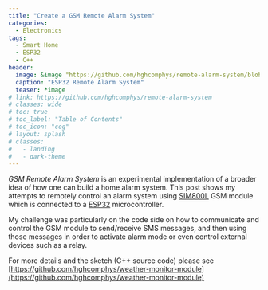 ```yaml
---
title: "Create a GSM Remote Alarm System"
categories:
  - Electronics
tags:
  - Smart Home
  - ESP32
  - C++
header:
  image: &image "https://github.com/hghcomphys/remote-alarm-system/blob/master/docs/esp32_remote_alarm.JPG?raw=true"
  caption: "ESP32 Remote Alarm System"
  teaser: *image
# link: https://github.com/hghcomphys/remote-alarm-system
# classes: wide
# toc: true
# toc_label: "Table of Contents"
# toc_icon: "cog"
# layout: splash
# classes:
#   - landing
#   - dark-theme
---
```


_GSM Remote Alarm System_ is an experimental implementation of a broader idea of how one can build a home alarm system.
This post shows my attempts to remotely control an alarm system using [SIM800L][sim800lref] GSM module which is connected to a [ESP32][esp32ref] microcontroller. 

My challenge was particularly on the code side on how to communicate and control the GSM module to send/receive SMS messages, and then using those messages in order to activate alarm mode or even control external devices such as a relay.

For more details and the sketch (C++ source code) please see 
[https://github.com/hghcomphys/weather-monitor-module](https://github.com/hghcomphys/weather-monitor-module)


<!-- References -->
[esp32ref]: https://en.wikipedia.org/wiki/NodeMCU
[sim800lref]: https://lastminuteengineers.com/sim800l-gsm-module-arduino-tutorial/
